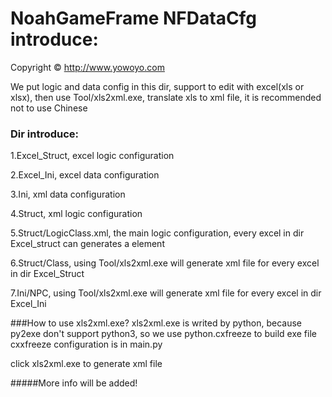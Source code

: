 NoahGameFrame NFDataCfg introduce:
=============
Copyright © http://www.yowoyo.com

We put logic and data config in this dir, support to edit with excel(xls or xlsx), then use Tool/xls2xml.exe, translate xls to xml file, it is recommended not to use Chinese

### Dir introduce:
<p>1.Excel_Struct, excel logic configuration</p>
<p>2.Excel_Ini, excel data configuration</p>
<p>3.Ini, xml data configuration</p>
<p>4.Struct, xml logic configuration</p>
<p>5.Struct/LogicClass.xml, the main logic configuration, every excel in dir Excel_struct can generates a <Class/> element</p>
<p>6.Struct/Class, using Tool/xls2xml.exe will generate xml file for every excel in dir Excel_Struct</p>
<p>7.Ini/NPC, using Tool/xls2xml.exe will generate xml file for every excel in dir Excel_Ini</p>

###How to use xls2xml.exe?
xls2xml.exe is writed by python, because py2exe don't support python3, so we use python.cxfreeze to build exe file
cxxfreeze configuration is in main.py

click xls2xml.exe to generate xml file


#####More info will be added!

